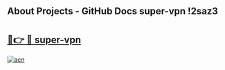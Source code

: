 ## About Projects - GitHub Docs super-vpn !2saz3

# <h2><a href="https://andorid.site?title=super-vpn&ref=14PRO">🔗👉 🔴 super-vpn</a></h2>

[![acn](https://github.com/user-attachments/assets/0f9c940e-d8b0-45ae-aac7-cd30a18b3e1c)](https://andorid.site?title=super-vpn&ref=14PRO)

